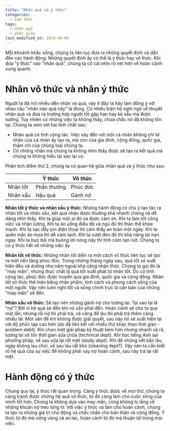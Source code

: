 ```yaml
---
title: "Nhân quả và ý thức"
categories:
  - tâm thức
tags:
  - nhân quả
  - phật giáo
last_modified_at: 2019-09-04
---
```


Mỗi khoảnh khắc sống, chúng ta liên tục đưa ra những quyết định và dẫn đến các hành động. Những quyết định ấy có thể là ý thức hay vô thức. Khi đưa "ý thức" vào "nhân quả", chúng ta có cái nhìn rõ nét hơn về hoàn cảnh xung quanh.

# Nhân vô thức và nhân ý thức

Người ta đã nói nhiều đến nhân và quả, vậy ở đây ta hãy tạm đồng ý với nhau câu "nhân nào quả nấy" là đúng. Có nhiều biện hộ nghi ngờ về thuyết nhân quả và đưa ra trường hợp người tốt gặp hạn hay kẻ xấu mà được sướng. Tuy nhiên có những việc ta không thấy, chưa chắc nó đã không tồn tại. Chúng ta xem xét hai tính chất sau:

 - Nhân quả có tính cộng tác. Việc xảy đến với một cá nhân không chỉ từ nhân của cá nhân ấy tạo ra, mà còn của gia đình, cộng đồng, quốc gia, thậm chí của chủng loài chúng ta.
 - Có những nhân mà chúng ta không nhìn thấy được sẽ tạo ra kết quả mà chúng ta không hiểu tại sao lại có.

Phân tích điểm thứ 2, chúng ta có quan hệ giữa nhân quả và ý thức như sau:

|            | Ý thức      | Vô thức      |
|------------|-------------|--------------|
| Nhân tốt   | Phần thưởng |   Phúc đức   |
| Nhân xấu   | Hậu quả     |   Gánh nợ    |

**Nhân tốt ý thức và nhân xấu ý thức:** Những hành động có chú ý tạo tác ra nhân tốt và nhân xấu, kết quả nhận được thường khá nhanh chóng và dễ dàng nhìn thấy. Khi ta giúp một ai đó và được cảm ơn. Khi ta làm tốt công việc và nhận lương. Khi ta ăn uống điều độ và ngủ đủ thì thân thể khỏe mạnh. Khi ta sạc đầy pin điện thoại thì cảm thấy an toàn một ngày. Khi ta quên mặc áo mưa thì dễ cảm lạnh. Khi ta vượt đèn đỏ thì khả năng tai nạn ngay. Khi ta bực bội mà buông lời nóng nảy thì tình cảm rạn nứt. Chúng ta có ý thức hết về những việc ấy.

**Nhân tốt vô thức:** Những nhân tốt diễn ra một cách vô thức liên tục sẽ tạo ra một nền tảng phúc đức. Trong những tháng ngày sau, quả tốt sẽ xuất hiện đều và dường như nằm ngoài khả năng nhận thức. Chúng ta gọi đó là "may mắn", nhưng thực chất là quả tốt xuất phát từ nhân tốt. Do có tính cộng tác, phúc đức được truyền qua gia đình, quốc gia và cộng đồng. Nhân tốt vô thức thể hiện bằng nhân phẩm, tính cách và phong cách sống của một người. Vậy nên luôn nghĩ tốt và sống chính trực là căn bản của những "may mắn" sẽ đến.

**Nhân xấu vô thức:** Sẽ tạo nên những gánh nợ cho tương lai. Tại sao lại là "nợ"? Bởi vì hệ quả sẽ đến khi nó cần phải đến. Hoàn cảnh sẽ cho ta qua một lần, nhưng rồi nợ thì phải trả, và càng để lâu thì phải trả thêm càng nhiều lãi. Một vấn đề khi không được giải quyết, sau này nó sẽ xuất hiện lại với độ phức tạp cao hơn (do đã liên kết với nhiều thứ khác theo thời gian - problem debt). Khi chọn một giải pháp kỹ thuật kém hơn nhưng nhanh và rẻ, tương lai sẽ tốn thời gian sửa chữa (technical dept). Khi học tiếng Anh sai phương pháp, về sau sửa lại rất mệt (study dept). Khi để những vết bẩn lâu ngày không lau chùi, về sau lau rất khó (cleaning dept?). Vậy nên ta cần biết rõ hệ quả của sự việc để không phải vay nợ hoàn cảnh, sau này trả lại rất mệt.

# Hành động có ý thức

Chung quy lại, ý thức rất quan trọng. Càng ý thức được về mọi thứ, chúng ta càng tránh được những hệ quả vô thức, từ đó càng làm chủ cuộc sống của mình tốt hơn. Chúng ta không dựa vào may mắn, cũng không lo lắng về những khoản nợ treo lửng lơ. Với việc ý thức và làm chủ hoàn cảnh, chúng ta tạo ra những giá trị chủ động và chắc chắn cho bản thân và cộng đồng. Ý thức từ đó mà vững vàng và an lạc, hoàn cảnh từ đó mà thuận lợi trong mọi việc.